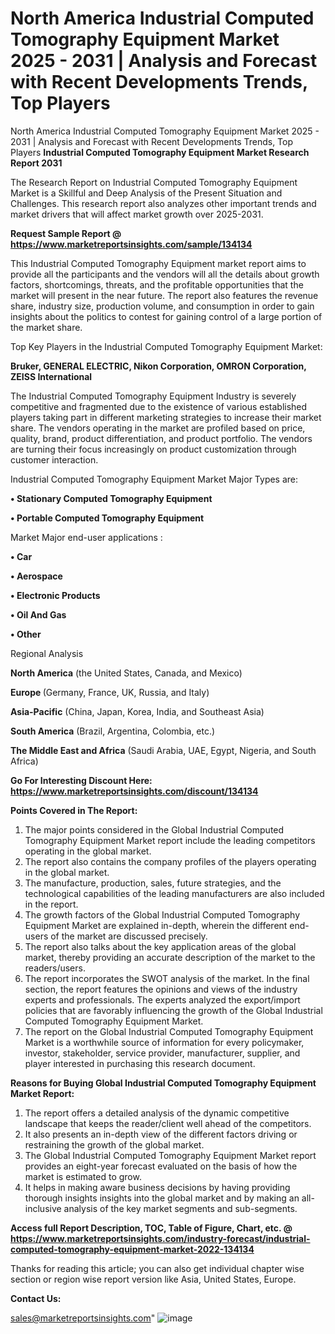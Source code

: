 # North America Industrial Computed Tomography Equipment Market 2025 - 2031 | Analysis and Forecast with Recent Developments Trends, Top Players
 North America Industrial Computed Tomography Equipment Market 2025 - 2031 | Analysis and Forecast with Recent Developments Trends, Top Players
<strong>Industrial Computed Tomography Equipment Market Research Report 2031</strong>

The Research Report on Industrial Computed Tomography Equipment Market is a Skillful and Deep Analysis of the Present Situation and Challenges. This research report also analyzes other important trends and market drivers that will affect market growth over 2025-2031.

<strong>Request Sample Report @ <a href=https://www.marketreportsinsights.com/sample/134134>https://www.marketreportsinsights.com/sample/134134</a></strong>

This Industrial Computed Tomography Equipment market report aims to provide all the participants and the vendors will all the details about growth factors, shortcomings, threats, and the profitable opportunities that the market will present in the near future. The report also features the revenue share, industry size, production volume, and consumption in order to gain insights about the politics to contest for gaining control of a large portion of the market share.

Top Key Players in the Industrial Computed Tomography Equipment Market:

<strong>Bruker, GENERAL ELECTRIC, Nikon Corporation, OMRON Corporation, ZEISS International</strong>

The Industrial Computed Tomography Equipment Industry is severely competitive and fragmented due to the existence of various established players taking part in different marketing strategies to increase their market share. The vendors operating in the market are profiled based on price, quality, brand, product differentiation, and product portfolio. The vendors are turning their focus increasingly on product customization through customer interaction.

Industrial Computed Tomography Equipment Market Major Types are:

<strong>• Stationary Computed Tomography Equipment

• Portable Computed Tomography Equipment</strong>

Market Major end-user applications :

<strong>• Car

• Aerospace

• Electronic Products

• Oil And Gas

• Other</strong>

Regional Analysis

</u><strong><b>North America</b></strong> (the United States, Canada, and Mexico)

<strong><b>Europe </b></strong>(Germany, France, UK, Russia, and Italy)

<strong><b>Asia-Pacific</b></strong> (China, Japan, Korea, India, and Southeast Asia)

<strong><b>South America</b></strong> (Brazil, Argentina, Colombia, etc.)

<strong><b>The Middle East and Africa</b></strong> (Saudi Arabia, UAE, Egypt, Nigeria, and South Africa)

<strong>Go For Interesting Discount Here: <a href=https://www.marketreportsinsights.com/discount/134134>https://www.marketreportsinsights.com/discount/134134</a></strong>

<strong>Points Covered in The Report:</strong>
<ol>
  <li>The major points considered in the Global Industrial Computed Tomography Equipment Market report include the leading competitors operating in the global market.</li>
  <li>The report also contains the company profiles of the players operating in the global market.</li>
  <li>The manufacture, production, sales, future strategies, and the technological capabilities of the leading manufacturers are also included in the report.</li>
  <li>The growth factors of the Global Industrial Computed Tomography Equipment Market are explained in-depth, wherein the different end-users of the market are discussed precisely.</li>
  <li>The report also talks about the key application areas of the global market, thereby providing an accurate description of the market to the readers/users.</li>
  <li>The report incorporates the SWOT analysis of the market. In the final section, the report features the opinions and views of the industry experts and professionals. The experts analyzed the export/import policies that are favorably influencing the growth of the Global Industrial Computed Tomography Equipment Market.</li>
  <li>The report on the Global Industrial Computed Tomography Equipment Market is a worthwhile source of information for every policymaker, investor, stakeholder, service provider, manufacturer, supplier, and player interested in purchasing this research document.</li>
</ol>
<strong>Reasons for Buying Global Industrial Computed Tomography Equipment Market Report:</strong>

<ol>
  <li>The report offers a detailed analysis of the dynamic competitive landscape that keeps the reader/client well ahead of the competitors.</li>
  <li>It also presents an in-depth view of the different factors driving or restraining the growth of the global market.</li>
  <li>The Global Industrial Computed Tomography Equipment Market report provides an eight-year forecast evaluated on the basis of how the market is estimated to grow.</li>
  <li>It helps in making aware business decisions by having providing thorough insights insights into the global market and by making an all-inclusive analysis of the key market segments and sub-segments.</li>
</ol>
<strong>Access full Report Description, TOC, Table of Figure, Chart, etc. @ <a href=https://www.marketreportsinsights.com/industry-forecast/industrial-computed-tomography-equipment-market-2022-134134>https://www.marketreportsinsights.com/industry-forecast/industrial-computed-tomography-equipment-market-2022-134134</a></strong>


Thanks for reading this article; you can also get individual chapter wise section or region wise report version like Asia, United States, Europe.

<strong>Contact Us:</strong>

sales@marketreportsinsights.com"
![image](https://github.com/user-attachments/assets/5468b09c-50b6-40d6-a19e-5c1c8f7cb4fa)
